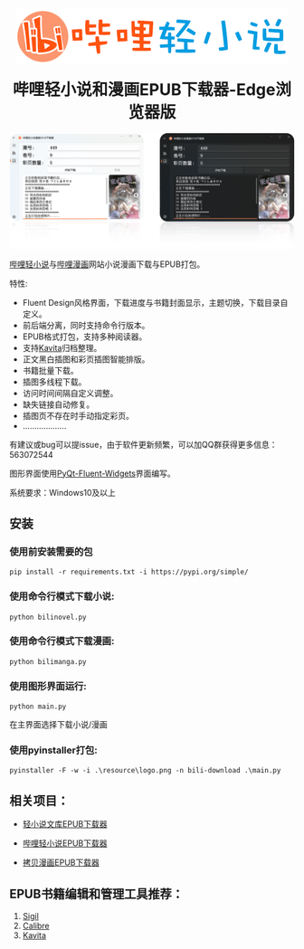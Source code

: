<div align="center" style="margin: 10px 0;">
  <img src="resource/logo_big.png" style="height: 100px;"/>
</div>

<h1 align="center" style="margin-top: 20px;">
  哔哩轻小说和漫画EPUB下载器-Edge浏览器版
</h1>

<div align="center">
  <img src="resource/example.png" width="800"/>
</div>

[哔哩轻小说](https://www.linovelib.com)与[哔哩漫画](https://www.bilimanga.net)网站小说漫画下载与EPUB打包。

特性:

* Fluent Design风格界面，下载进度与书籍封面显示，主题切换，下载目录自定义。
* 前后端分离，同时支持命令行版本。
* EPUB格式打包，支持多种阅读器。
* 支持[Kavita](https://www.kavitareader.com/)归档整理。
* 正文黑白插图和彩页插图智能排版。
* 书籍批量下载。
* 插图多线程下载。
* 访问时间间隔自定义调整。
* 缺失链接自动修复。
* 插图页不存在时手动指定彩页。
* ...................

有建议或bug可以提issue，由于软件更新频繁，可以加QQ群获得更多信息：563072544

图形界面使用[PyQt-Fluent-Widgets](https://pyqt-fluent-widgets.readthedocs.io/en/latest/index.html)界面编写。

系统要求：Windows10及以上


## 安装
### 使用前安装需要的包
```
pip install -r requirements.txt -i https://pypi.org/simple/
```
### 使用命令行模式下载小说:
```
python bilinovel.py
```

### 使用命令行模式下载漫画:
```
python bilimanga.py
```

### 使用图形界面运行:
```
python main.py
```
在主界面选择下载小说/漫画

### 使用pyinstaller打包:
```
pyinstaller -F -w -i .\resource\logo.png -n bili-download .\main.py
```

## 相关项目：

* [轻小说文库EPUB下载器](https://github.com/ShqWW/lightnovel-download)

* [哔哩轻小说EPUB下载器](https://github.com/ShqWW/bilinovel-download)

* [拷贝漫画EPUB下载器](https://github.com/ShqWW/copymanga-download)


## EPUB书籍编辑和管理工具推荐：
1. [Sigil](https://sigil-ebook.com/) 
2. [Calibre](https://www.calibre-ebook.com/)
3. [Kavita](https://www.kavitareader.com/)

